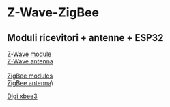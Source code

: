 # Z-Wave-ZigBee

## Moduli ricevitori + antenne + ESP32

[Z-Wave module](https://www.mouser.it/ProductDetail/Silicon-Labs/ZM5202AE-CME3R?qs=sGAEpiMZZMuIes%252BYBRf57SFEJXj9E9gZnl63osAMjFjumFpv%2Fx9dNA%3D%3D)\
[Z-Wave antenna](https://www.mouser.it/Search/Refine?Keyword=Z-wave+antenna)\
\
[ZigBee modules](https://www.mouser.it/Embedded-Solutions/Wireless-RF-Modules/Zigbee-Modules-802154/_/N-6l7r4?Keyword=Zigbee&FS=True&OrgTerm=zigbee)\
[ZigBee antenna](https://www.mouser.it/Passive-Components/Antennas/_/N-8w0fa?Keyword=Zigbee&FS=True&OrgTerm=zigbee)\

[Digi xbee3](https://www.digikey.it/product-detail/it/digi-international/XB3-24Z8UM-J/602-2128-ND/7688709?utm_adgroup=RF+Transceiver+Modules&utm_source=google&utm_medium=cpc&utm_campaign=Shopping_RF%2FIF%20and%20RFID_NEW&utm_term=&productid=7688709&gclid=Cj0KCQjwj7v0BRDOARIsAGh37iqCNVe_6ygOy7pM3hZOmoXkPNO0tKDcPAM8U3zOCO283m9QhGx6yLsaAncvEALw_wcB)
